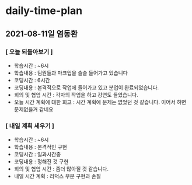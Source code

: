 # daily-time-plan
## 2021-08-11일 염동환

### [ 오늘 되돌아보기 ]

* 학습시간 :  ~6시
* 학습내용 : 팀원들과 마크업을 슬슬 들어가고 있습니다
* 코딩시간 : 6시간
* 코딩내용 : 본격적으로 작업에 들어가고 있고 분업이 완료되었습니다.
* 회의 및 협업 시간 : 각자의 작업을 하고 강연도 들었습니다.
* 오늘 시간 계획에 대한 회고 : 시간 계획에 문제는 없었던 것 같습니다. 이어서 하면 문제없을거 같네요




### [ 내일 계획 세우기 ]

* 학습시간 :  ~6시
* 학습내용 : 본격적인 구현
* 코딩시간 : 일과시간중
* 코딩내용 : 정해진 것 구현
* 회의 및 협업 시간 : 좀더 많아질 것 같습니다.
* 내일 시간 계획 : 리덕스 부분 구현과 손질

